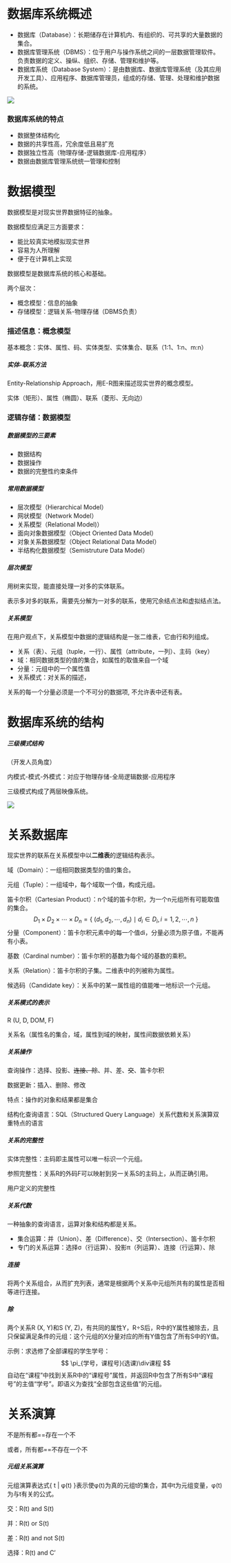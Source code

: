 # 数据库系统概述

- 数据库（Database）：长期储存在计算机内、有组织的、可共享的大量数据的集合。
- 数据库管理系统（DBMS）：位于用户与操作系统之间的一层数据管理软件。负责数据的定义、操纵、组织、存储、管理和维护等。
- 数据库系统（Database System）：是由数据库、数据库管理系统（及其应用开发工具）、应用程序、数据库管理员，组成的存储、管理、处理和维护数据的系统。

![](C:\Users\64589\Documents\Tepora\Database\DBS.PNG)



### 数据库系统的特点

- 数据整体结构化
- 数据的共享性高，冗余度低且易扩充
- 数据独立性高（物理存储-逻辑数据库-应用程序）
- 数据由数据库管理系统统一管理和控制



# 数据模型

数据模型是对现实世界数据特征的抽象。

数据模型应满足三方面要求：

- 能比较真实地模拟现实世界
- 容易为人所理解
- 便于在计算机上实现

数据模型是数据库系统的核心和基础。

两个层次：

- 概念模型：信息的抽象
- 存储模型：逻辑关系-物理存储（DBMS负责）

### 描述信息：概念模型

基本概念：实体、属性、码、实体类型、实体集合、联系（1:1、1:n、m:n）

##### 实体-联系方法

Entity-Relationship Approach，用E-R图来描述现实世界的概念模型。

实体（矩形）、属性（椭圆）、联系（菱形、无向边）

### 逻辑存储：数据模型

##### 数据模型的三要素

- 数据结构
- 数据操作
- 数据的完整性约束条件

##### 常用数据模型

- 层次模型（Hierarchical Model）
- 网状模型（Network Model）
- 关系模型（Relational Model)）
- 面向对象数据模型（Object Oriented Data Model）
- 对象关系数据模型（Object Relational Data Model）
- 半结构化数据模型（Semistruture Data Model）

##### 层次模型

用树来实现，能直接处理一对多的实体联系。

表示多对多的联系，需要先分解为一对多的联系，使用冗余结点法和虚拟结点法。

##### 关系模型

在用户观点下，关系模型中数据的逻辑结构是一张二维表，它由行和列组成。

- 关系（表）、元组（tuple，一行）、属性（attribute，一列）、主码（key）
- 域：相同数据类型的值的集合，如属性的取值来自一个域
- 分量：元组中的一个属性值
- 关系模式：对关系的描述，

关系的每一个分量必须是一个不可分的数据项, 不允许表中还有表。



# 数据库系统的结构

##### 三级模式结构

（开发人员角度）

内模式-模式-外模式：对应于物理存储-全局逻辑数据-应用程序

三级模式构成了两层映像系统。

![](C:\Users\64589\Documents\Tepora\Database\schema.png)



# 关系数据库

现实世界的联系在关系模型中以**二维表**的逻辑结构表示。

域（Domain）：一组相同数据类型的值的集合。

元组（Tuple）：一组域中，每个域取一个值，构成元组。

笛卡尔积（Cartesian Product）：n个域的笛卡尔积，为一个n元组所有可能取值的集合。
$$
D_1\times D_2\times \cdots \times D_n=\{\ (d_1,d_2,\cdots,d_n ) \mid d_i\in D_i,i=1,2,\cdots,n\ \}
$$
分量（Component）：笛卡尔积元素中的每一个值di，分量必须为原子值，不能再有小表。

基数（Cardinal number）：笛卡尔积的基数为每个域的基数的乘积。

关系（Relation）：笛卡尔积的子集。二维表中的列被称为属性。

候选码（Candidate key）：关系中的某一属性组的值能唯一地标识一个元组。

##### 关系模式的表示

R (U, D, DOM, F)

关系名（属性名的集合，域，属性到域的映射，属性间数据依赖关系）

##### 关系操作

查询操作：选择、投影、~~连接、除~~、并、差、~~交~~、笛卡尔积

数据更新：插入、删除、修改

特点：操作的对象和结果都是集合

结构化查询语言：SQL（Structured Query Language）关系代数和关系演算双重特点的语言

##### 关系的完整性

实体完整性：主码即主属性可以唯一标识一个元组。

参照完整性：关系R的外码F可以映射到另一关系S的主码上，从而正确引用。

用户定义的完整性

##### 关系代数

一种抽象的查询语言，运算对象和结构都是关系。

- 集合运算：并（Union）、差（Difference）、交（Intersection）、笛卡尔积
- 专门的关系运算：选择σ（行运算）、投影π（列运算）、连接（行运算）、除

##### 连接

将两个关系组合，从而扩充列表，通常是根据两个关系中元组所共有的属性是否相等进行连接。

##### 除

两个关系R (X, Y)和S (Y, Z)，有共同的属性Y，R÷S后，R中的Y属性被除去，且只保留满足条件的元组：这个元组的X分量对应的所有Y值包含了所有S中的Y值。

示例：求选修了全部课程的学生学号：
$$
\pi_{学号，课程号}(选课)\div课程
$$
自动在“课程”中找到关系R中的“课程号”属性，并返回R中包含了所有S中“课程号”的主值“学号”。即语义为查找“全部包含这些值”的元组。



# 关系演算

不是所有都==存在一个不

或者，所有都==不存在一个不

##### 元组关系演算

元组演算表达式{ t | φ(t) }表示使φ(t)为真的元组t的集合，其中t为元组变量，φ(t)为与t有关的公式。

交：R(t) and S(t)

并：R(t) or S(t)

差：R(t) and not S(t)

选择：R(t) and C’